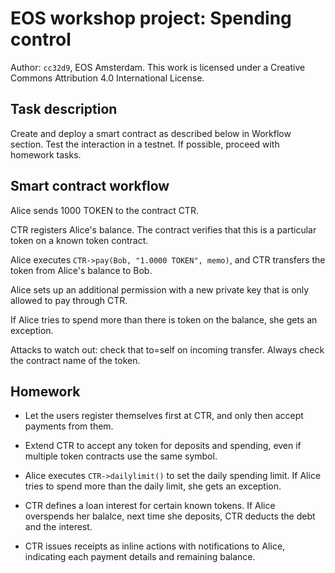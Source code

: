 EOS workshop project: Spending control
======================================

Author: `cc32d9`, EOS Amsterdam. This work is licensed under a Creative
Commons Attribution 4.0 International License.


Task description
----------------

Create and deploy a smart contract as described below in Workflow
section. Test the interaction in a testnet. If possible, proceed with
homework tasks.


Smart contract workflow
-----------------------

Alice sends 1000 TOKEN to the contract CTR.

CTR registers Alice's balance. The contract verifies that this is a
particular token on a known token contract.

Alice executes `CTR->pay(Bob, "1.0000 TOKEN", memo)`, and CTR transfers the
token from Alice's balance to Bob.

Alice sets up an additional permission with a new private key that is
only allowed to pay through CTR.

If Alice tries to spend more than there is token on the balance, she
gets an exception.

Attacks to watch out: check that to=self on incoming transfer. Always
check the contract name of the token.


Homework
--------

* Let the users register themselves first at CTR, and only then accept
  payments from them.

* Extend CTR to accept any token for deposits and spending, even if
  multiple token contracts use the same symbol.


* Alice executes `CTR->dailylimit()` to set the daily spending limit. If
  Alice tries to spend more than the daily limit, she gets an exception.


* CTR defines a loan interest for certain known tokens. If Alice
  overspends her balalce, next time she deposits, CTR deducts the debt
  and the interest.


* CTR issues receipts as inline actions with notifications to Alice,
  indicating each payment details and remaining balance.
  


